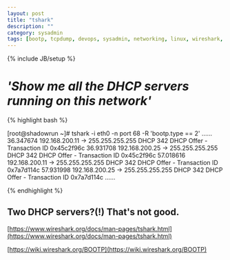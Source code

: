 ```yaml
---
layout: post
title: "tshark"
description: ""
category: sysadmin
tags: [bootp, tcpdump, devops, sysadmin, networking, linux, wireshark, tshark, troubleshooting, dhcp, dnsmasq]
---
```

{% include JB/setup %}

# _'Show me all the DHCP servers running on this network'_
{% highlight bash %}


[root@shadowrun ~]# tshark -i eth0 -n port 68 -R 'bootp.type == 2'
...<snip>...
36.347674 192.168.200.11 -> 255.255.255.255 DHCP 342 DHCP Offer    - Transaction ID 0x45c2f96c
36.931708 192.168.200.25 -> 255.255.255.255 DHCP 342 DHCP Offer    - Transaction ID 0x45c2f96c
57.018616 192.168.200.11 -> 255.255.255.255 DHCP 342 DHCP Offer    - Transaction ID 0x7a7d114c
57.931998 192.168.200.25 -> 255.255.255.255 DHCP 342 DHCP Offer    - Transaction ID 0x7a7d114c
...</snip>...

{% endhighlight %}


## Two DHCP servers?(!) That's not good.

[https://www.wireshark.org/docs/man-pages/tshark.html](https://www.wireshark.org/docs/man-pages/tshark.html)

[https://wiki.wireshark.org/BOOTP](https://wiki.wireshark.org/BOOTP)

```TShark is a network protocol analyzer. It lets you capture packet data from a live network, or read packets from a previously saved capture file, either printing a decoded form of those packets to the standard output or writing the packets to a file. TShark's native capture file format is pcap format, which is also the format used by tcpdump and various other tools.
```

```Without any options set, TShark will work much like tcpdump. It will use the pcap library to capture traffic from the first available network interface and displays a summary line on stdout for each received packet.
```

